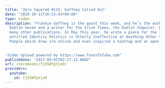 ```yaml
---
title: 'Zero Squared #123: Gaffney Called Out'
date: "2019-10-11T16:23:43+08:00"
type: video
description: "Frankie Gaffney is the guest this week, and he’s the author of the novel
  Dublin Seven and a writer for the Irish Times, the Dublin Inquirer, Broadsheet and
  many other publications. In May this year, he wrote a piece for the Irish Times
  entitled Identity Politics is Utterly Ineffective at Anything Other than Dividing
  People which drew ire online and even inspired a hashtag and an open letter of condemnation.
   -Video Upload powered by https://www.TunesToTube.com"
publishdate: "2017-09-01T02:27:12.000Z"
url: /zerobooks/YjXSWTpVje0/
providers:
  youtube:
    id: YjXSWTpVje0
---
```

